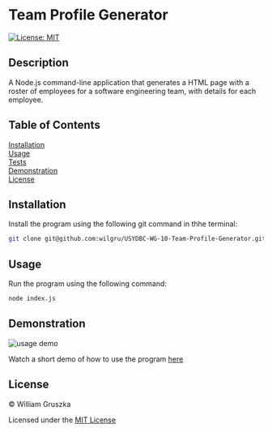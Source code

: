# Team Profile Generator
[![License: MIT](https://img.shields.io/badge/License-MIT-yellow.svg)](https://opensource.org/licenses/MIT)

## Description

A Node.js command-line application that generates a HTML page with a roster of employees for a software engineering team, with details for each employee.

## Table of Contents

[Installation](#Installation)  
[Usage](#Usage)   
[Tests](#Tests)  
[Demonstration](#Demonstration)  
[License](#License)    

<a name="Installation"></a>
## Installation

Install the program using the following git command in thhe terminal:

```bash
git clone git@github.com:wilgru/USYDBC-WG-10-Team-Profile-Generator.git
```

<a name="Usage"></a>
## Usage

Run the program using the following command:

```bash
node index.js
```

<a name="Demonstration"></a>
## Demonstration

![usage demo]()

Watch a short demo of how to use the program [here]()

<a name="License"></a>
## License

&copy; William Gruszka

Licensed under the [MIT License](./LICENSE.txt)

